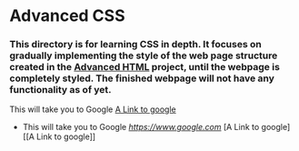 # Advanced CSS
### This directory is for learning CSS in depth. It focuses on gradually implementing the style of the web page structure created in the [Advanced HTML](../0x00-html_advanced) project, until the webpage is completely styled. The finished webpage will not have any functionality as of yet. 

<p>This will take you to Google <a target="_blank" href="https://www.google.com">A Link to google</a></p>

- This will take you to Google _https://www.google.com_ [A Link to google]  [[A Link to google]]